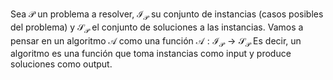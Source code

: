 Sea $\mathcal{P}$ un problema a resolver, $\mathcal{I}_{\mathcal{P}}$ su conjunto de instancias (casos posibles del problema) y $\mathcal{S}_{\mathcal{P}}$ el conjunto de soluciones a las instancias.
Vamos a pensar en un algoritmo $\mathcal{A}$ como una función $\mathcal{A}: \mathcal{I}_{\mathcal{P}}\rightarrow\mathcal{S}_{\mathcal{P}}$ 
Es decir, un algoritmo es una función que toma instancias como input y produce soluciones como output. 